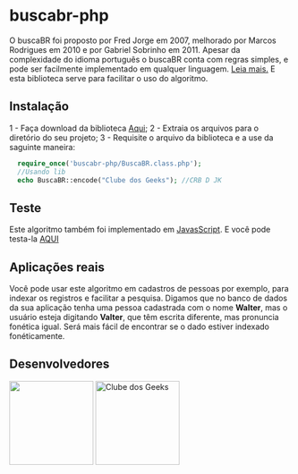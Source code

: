# buscabr-php
O buscaBR foi proposto por Fred Jorge em 2007, melhorado por Marcos Rodrigues em 2010 e por Gabriel Sobrinho em 2011. Apesar da complexidade do idioma português o buscaBR conta com regras simples, e pode ser facilmente implementado em qualquer linguagem. <a href="http://clubedosgeeks.com.br/artigos/busca-fonetica-com-javascript-e-buscabr" target="_blank">Leia mais.</a> E esta biblioteca serve para facilitar o uso do algoritmo.

## Instalação
1 - Faça download da biblioteca <a href="https://github.com/ClubeDosGeeksCoding/buscabr-php/archive/master.zip">Aqui</a>;
2 - Extraia os arquivos para o diretório do seu projeto;
3 - Requisite o arquivo da biblioteca e a use da saguinte maneira:
```php
  require_once('buscabr-php/BuscaBR.class.php');
  //Usando lib
  echo BuscaBR::encode("Clube dos Geeks"); //CRB D JK
```

## Teste
Este algoritmo também foi implementado em <a href="https://github.com/jayralencar/buscaBR.js" target="_blank">JavasScript</a>. E você pode testa-la <a href="http://clubedosgeeks.com.br/buscabr/" target="_blank">AQUI</a>

## Aplicações reais
Você pode usar este algoritmo em cadastros de pessoas por exemplo, para indexar os registros e facilitar a pesquisa. Digamos que no banco de dados da sua aplicação tenha uma pessoa cadastrada com o nome <strong>Walter</strong>, mas o usuário esteja digitando <strong>Valter</strong>, que têm escrita diferente, mas pronuncia fonética igual. Será mais fácil de encontrar se o dado estiver indexado fonéticamente.

## Desenvolvedores
<a href="//jayralencar.com.br" target="_blank"><img height="150" src="http://jayralencar.com.br/wp-content/uploads/2015/04/logo_pequeno.fw_.png" ></a>
<a href="//clubedosgeeks.com.br" target="_blank"><img height="150" title="Clube dos Geeks" src="http://clubedosgeeks.com.br/wp-content/uploads/2016/01/logo_cdg.png"></a>
